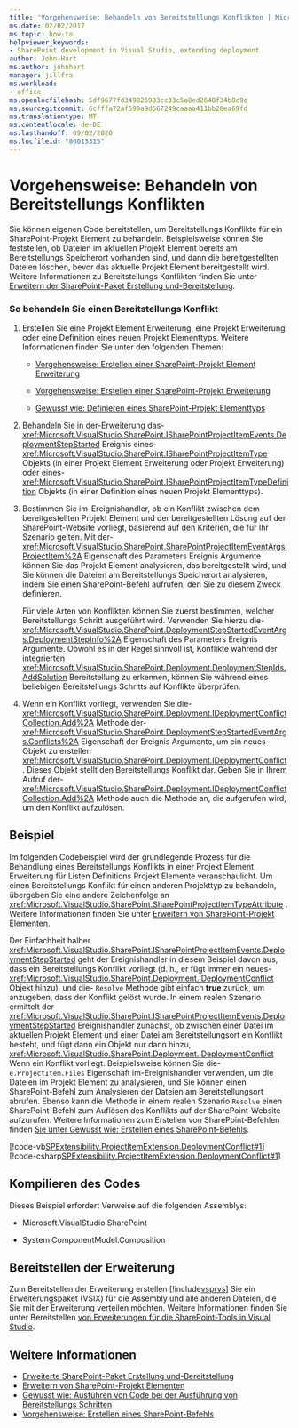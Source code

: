 ```yaml
---
title: 'Vorgehensweise: Behandeln von Bereitstellungs Konflikten | Microsoft-Dokumentation'
ms.date: 02/02/2017
ms.topic: how-to
helpviewer_keywords:
- SharePoint development in Visual Studio, extending deployment
author: John-Hart
ms.author: johnhart
manager: jillfra
ms.workload:
- office
ms.openlocfilehash: 5df9677fd349825983cc33c5a8ed2648f34b8c9e
ms.sourcegitcommit: 6cfffa72af599a9d667249caaaa411bb28ea69fd
ms.translationtype: MT
ms.contentlocale: de-DE
ms.lasthandoff: 09/02/2020
ms.locfileid: "86015315"
---
```

# <a name="how-to-handle-deployment-conflicts"></a>Vorgehensweise: Behandeln von Bereitstellungs Konflikten
  Sie können eigenen Code bereitstellen, um Bereitstellungs Konflikte für ein SharePoint-Projekt Element zu behandeln. Beispielsweise können Sie feststellen, ob Dateien im aktuellen Projekt Element bereits am Bereitstellungs Speicherort vorhanden sind, und dann die bereitgestellten Dateien löschen, bevor das aktuelle Projekt Element bereitgestellt wird. Weitere Informationen zu Bereitstellungs Konflikten finden Sie unter [Erweitern der SharePoint-Paket Erstellung und-Bereitstellung](../sharepoint/extending-sharepoint-packaging-and-deployment.md).

### <a name="to-handle-a-deployment-conflict"></a>So behandeln Sie einen Bereitstellungs Konflikt

1. Erstellen Sie eine Projekt Element Erweiterung, eine Projekt Erweiterung oder eine Definition eines neuen Projekt Elementtyps. Weitere Informationen finden Sie unter den folgenden Themen:

    - [Vorgehensweise: Erstellen einer SharePoint-Projekt Element Erweiterung](../sharepoint/how-to-create-a-sharepoint-project-item-extension.md)

    - [Vorgehensweise: Erstellen einer SharePoint-Projekt Erweiterung](../sharepoint/how-to-create-a-sharepoint-project-extension.md)

    - [Gewusst wie: Definieren eines SharePoint-Projekt Elementtyps](../sharepoint/how-to-define-a-sharepoint-project-item-type.md)

2. Behandeln Sie in der-Erweiterung das- <xref:Microsoft.VisualStudio.SharePoint.ISharePointProjectItemEvents.DeploymentStepStarted> Ereignis eines- <xref:Microsoft.VisualStudio.SharePoint.ISharePointProjectItemType> Objekts (in einer Projekt Element Erweiterung oder Projekt Erweiterung) oder eines- <xref:Microsoft.VisualStudio.SharePoint.ISharePointProjectItemTypeDefinition> Objekts (in einer Definition eines neuen Projekt Elementtyps).

3. Bestimmen Sie im-Ereignishandler, ob ein Konflikt zwischen dem bereitgestellten Projekt Element und der bereitgestellten Lösung auf der SharePoint-Website vorliegt, basierend auf den Kriterien, die für Ihr Szenario gelten. Mit der- <xref:Microsoft.VisualStudio.SharePoint.SharePointProjectItemEventArgs.ProjectItem%2A> Eigenschaft des Parameters Ereignis Argumente können Sie das Projekt Element analysieren, das bereitgestellt wird, und Sie können die Dateien am Bereitstellungs Speicherort analysieren, indem Sie einen SharePoint-Befehl aufrufen, den Sie zu diesem Zweck definieren.

     Für viele Arten von Konflikten können Sie zuerst bestimmen, welcher Bereitstellungs Schritt ausgeführt wird. Verwenden Sie hierzu die- <xref:Microsoft.VisualStudio.SharePoint.DeploymentStepStartedEventArgs.DeploymentStepInfo%2A> Eigenschaft des Parameters Ereignis Argumente. Obwohl es in der Regel sinnvoll ist, Konflikte während der integrierten <xref:Microsoft.VisualStudio.SharePoint.Deployment.DeploymentStepIds.AddSolution> Bereitstellung zu erkennen, können Sie während eines beliebigen Bereitstellungs Schritts auf Konflikte überprüfen.

4. Wenn ein Konflikt vorliegt, verwenden Sie die- <xref:Microsoft.VisualStudio.SharePoint.Deployment.IDeploymentConflictCollection.Add%2A> Methode der- <xref:Microsoft.VisualStudio.SharePoint.DeploymentStepStartedEventArgs.Conflicts%2A> Eigenschaft der Ereignis Argumente, um ein neues-Objekt zu erstellen <xref:Microsoft.VisualStudio.SharePoint.Deployment.IDeploymentConflict> . Dieses Objekt stellt den Bereitstellungs Konflikt dar. Geben Sie in Ihrem Aufruf der- <xref:Microsoft.VisualStudio.SharePoint.Deployment.IDeploymentConflictCollection.Add%2A> Methode auch die Methode an, die aufgerufen wird, um den Konflikt aufzulösen.

## <a name="example"></a>Beispiel
 Im folgenden Codebeispiel wird der grundlegende Prozess für die Behandlung eines Bereitstellungs Konflikts in einer Projekt Element Erweiterung für Listen Definitions Projekt Elemente veranschaulicht. Um einen Bereitstellungs Konflikt für einen anderen Projekttyp zu behandeln, übergeben Sie eine andere Zeichenfolge an <xref:Microsoft.VisualStudio.SharePoint.SharePointProjectItemTypeAttribute> . Weitere Informationen finden Sie unter [Erweitern von SharePoint-Projekt Elementen](../sharepoint/extending-sharepoint-project-items.md).

 Der Einfachheit halber <xref:Microsoft.VisualStudio.SharePoint.ISharePointProjectItemEvents.DeploymentStepStarted> geht der Ereignishandler in diesem Beispiel davon aus, dass ein Bereitstellungs Konflikt vorliegt (d. h., er fügt immer ein neues- <xref:Microsoft.VisualStudio.SharePoint.Deployment.IDeploymentConflict> Objekt hinzu), und die- `Resolve` Methode gibt einfach **true** zurück, um anzugeben, dass der Konflikt gelöst wurde. In einem realen Szenario ermittelt der <xref:Microsoft.VisualStudio.SharePoint.ISharePointProjectItemEvents.DeploymentStepStarted> Ereignishandler zunächst, ob zwischen einer Datei im aktuellen Projekt Element und einer Datei am Bereitstellungsort ein Konflikt besteht, und fügt dann ein Objekt nur dann hinzu, <xref:Microsoft.VisualStudio.SharePoint.Deployment.IDeploymentConflict> Wenn ein Konflikt vorliegt. Beispielsweise können Sie die- `e.ProjectItem.Files` Eigenschaft im-Ereignishandler verwenden, um die Dateien im Projekt Element zu analysieren, und Sie können einen SharePoint-Befehl zum Analysieren der Dateien am Bereitstellungsort abrufen. Ebenso kann die Methode in einem realen Szenario `Resolve` einen SharePoint-Befehl zum Auflösen des Konflikts auf der SharePoint-Website aufzurufen. Weitere Informationen zum Erstellen von SharePoint-Befehlen finden [Sie unter Gewusst wie: Erstellen eines SharePoint-Befehls](../sharepoint/how-to-create-a-sharepoint-command.md).

 [!code-vb[SPExtensibility.ProjectItemExtension.DeploymentConflict#1](../sharepoint/codesnippet/VisualBasic/deploymentconflict/extension/deploymentconflictextension.vb#1)]
 [!code-csharp[SPExtensibility.ProjectItemExtension.DeploymentConflict#1](../sharepoint/codesnippet/CSharp/deploymentconflict/extension/deploymentconflictextension.cs#1)]

## <a name="compile-the-code"></a>Kompilieren des Codes
 Dieses Beispiel erfordert Verweise auf die folgenden Assemblys:

- Microsoft.VisualStudio.SharePoint

- System.ComponentModel.Composition

## <a name="deploy-the-extension"></a>Bereitstellen der Erweiterung
 Zum Bereitstellen der Erweiterung erstellen [!include[vsprvs](../sharepoint/includes/vsprvs-md.md)] Sie ein Erweiterungspaket (VSIX) für die Assembly und alle anderen Dateien, die Sie mit der Erweiterung verteilen möchten. Weitere Informationen finden Sie unter Bereitstellen [von Erweiterungen für die SharePoint-Tools in Visual Studio](../sharepoint/deploying-extensions-for-the-sharepoint-tools-in-visual-studio.md).

## <a name="see-also"></a>Weitere Informationen
- [Erweiterte SharePoint-Paket Erstellung und-Bereitstellung](../sharepoint/extending-sharepoint-packaging-and-deployment.md)
- [Erweitern von SharePoint-Projekt Elementen](../sharepoint/extending-sharepoint-project-items.md)
- [Gewusst wie: Ausführen von Code bei der Ausführung von Bereitstellungs Schritten](../sharepoint/how-to-run-code-when-deployment-steps-are-executed.md)
- [Vorgehensweise: Erstellen eines SharePoint-Befehls](../sharepoint/how-to-create-a-sharepoint-command.md)
